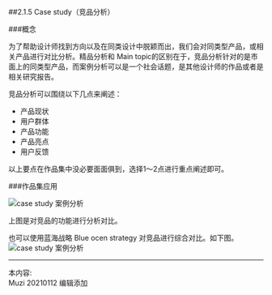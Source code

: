 ##2.1.5 Case study（竞品分析）

###概念

为了帮助设计师找到方向以及在同类设计中脱颖而出，我们会对同类型产品，或相关产品进行对比分析。精品分析和 Main topic的区别在于，竞品分析针对的是市面上的同类型产品，而案例分析可以是一个社会话题，是其他设计师的作品或者是相关研究报告。

竞品分析可以围绕以下几点来阐述：
 - 产品现状
 - 用户群体
 - 产品功能
 - 产品亮点
 - 用户反馈

以上要点在作品集中没必要面面俱到，选择1～2点进行重点阐述即可。

###作品集应用

![case study 案例分析](http://kitpic.makebi.net/2021/ixd_09.jpg)

上图是对竞品的功能进行分析对比。

也可以使用蓝海战略 Blue ocen strategy 对竞品进行综合对比。如下图。
![case study 案例分析](http://kitpic.makebi.net/2021/ixd_10.jpg)



---
本内容:  
Muzi 20210112 编辑添加
